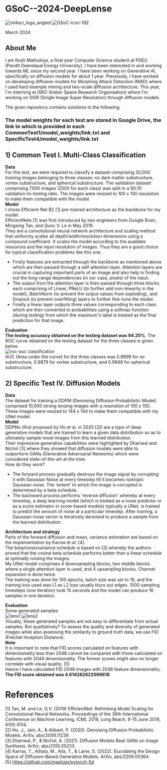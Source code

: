# GSoC--2024-DeepLense
![ml4sci_logo_angled](https://github.com/0-kush-0/GSoC--2024-DeepLense/assets/98215349/92f19fd2-feac-425d-8a45-a88090665a67)                   ![GSoC-icon-192](https://github.com/0-kush-0/GSoC--2024-DeepLense/assets/98215349/19ef0353-a205-4dd7-9d23-5dffe6dc40e2)  


March 2024
## About Me  
I am Kush Mathukiya, a final year Computer Science student at PDEU (Pandit Deendayal Energy University). I have been interested in and working towards ML since my second year. I have been working on Generative AI, specifically on diffusion models for about 1 year. Previously, I have worked on developing diffusion models for Morphing Attack Detection (MAD) where I used hard example mining and two-scale diffusion architecture. This year, I'm interning at ISRO (Indian Space Research Organisation) where I'm working on SISR (Single Image Super Resolution) through diffusion models.  


The given repository contains solutions to the following:  
### **The model weights for each test are stored in Google Drive, the link to which is provided in each CommonTest1/model_weights/link.txt and SpecificTest4/model_weights/link.txt**  
## 1) Common Test I. Multi-Class Classification  
**Data**  
For this test, we were required to classify a dataset comprising 30,000 training images belonging to three classes: no dark matter substructure, vortex substructure, and spherical substructure. The validation dataset comprising 7500 images (2500 for each class) was split in a 90:10 validation-to-testing ratio. The images were resized to 100 x 100 resolution to make them compatible with the model.  
**Model**  
 I chose Efficient-Net B2 [1] pre-trained architecture as the backbone for my model.  
EfficientNets [1] was first introduced by two engineers from Google Brain, Mingxing Tan, and Quoc V. Le in May 2019.  
They are a convolutional neural network architecture and scaling method that uniformly scales all depth/width/resolution dimensions using a compound coefficient.
It scales the model according to the available resources and the input resolution of images. Thus they are a good choice for typical classification problems like this one.

* Firstly features are extracted through the backbone as mentioned above which are then passed through a self-attention layer. Attention layers are crucial in capturing important parts of an image and also help in finding out the long-range dependencies (in our case, pixels) of the input.
* The output from the attention layer is then passed through three blocks each comprising of Linear, PReLU (to further add non-linearity in the model), BatchNorm (to prevent the output values from exploding), and Dropout (to prevent overfitting) layers to further fine-tune the model.
* Finally a linear layer outputs three values corresponding to each class which are then converted to probabilities using a softmax function (during testing) from which the maximum's label is treated as the final prediction for that image.

**Evaluation**  
**The testing accuracy obtained on the testing dataset was 94.25%**. The ROC curve obtained on the testing dataset for the three classes is given below.  
![roc-auc classification](https://github.com/0-kush-0/GSoC--2024-DeepLense/assets/98215349/31998a91-17a4-4426-b444-33890590f016)  
AUC (Area under the curve) for the three classes was 0.9899 for no substructure, 0.9879 for vortex substructure, and 0.9848 for spherical substructure.  

## 2) Specific Test IV. Diffusion Models  
**Data**  
The dataset for training a DDPM (Denoising Diffusion Probabilistic Model) comprised 10,000 strong lensing images with a resolution of 150 x 150. These images were resized to 144 x 144 to make them compatible with my UNet model.  
**Model**  
DDPMs (first proposed by Ho et al. in 2020 [2]) are a type of deep generative models that are trained to learn a given data distribution so as to ultimately sample novel images from this learned distribution.  
Their impressive generative capabilities were highlighted by Dhariwal and Nichol [3] where they showed that diffusion models were able to outperform GANs (Generative Adversarial Networks) which were considered state-of-the-art at the time.  
How do they work?  
* The forward process gradually destroys the image signal by corrupting it with Gaussian Noise at every timestep till it becomes isotropic Gaussian noise. The 'extent' to which the image is corrupted is determined by a beta schedule.
* The backward process performs 'reverse diffusion' whereby at every timestep, a deep learning model (which is treated as a noise predictor or as a score estimator in score-based models) typically a UNet, is trained to predict the amount of noise at a particular timestep. After training, a Gaussian noise vector is iteratively denoised to produce a sample from the learned distribution.  

**Architecture and strategy**  
Parts of the forward diffusion and mean, variance estimation are based on the implementation by Karras et al. [4].  
The beta/noise/variance schedule is based on [3] whereby the authors proved that the cosine beta schedule performs better than a linear schedule at optimally noising the images.  
My UNet model comprises 4 downsampling blocks, two middle blocks where a single attention layer is used, and 4 upsampling blocks. Channel expansion is done twice.  
The training was done for 100 epochs, batch size was set to 16, and the training loss used was L1 as L2 loss usually blurs out edges. 1000 sampling timesteps (one iteration) took 15 seconds and the model can produce 16 samples in one iteration.  

**Evaluation**  
Some generated samples:  
![lens1](https://github.com/0-kush-0/GSoC--2024-DeepLense/assets/98215349/efe1658c-05d8-414d-be72-b556bd5db7d0) ![lens2](https://github.com/0-kush-0/GSoC--2024-DeepLense/assets/98215349/687d41fd-1608-4629-996b-ffb89bb773fd)  
Visually, these generated samples are not easy to differentiate from actual samples. But qualitatively? To assess the quality and diversity of generated images while also assessing the similarity to ground truth data, we use FID (Fréchet Inception Distance).   
**Note**  
It is important to note that FID scores calculated on features with dimensionality less than 2048 cannot be compared with those calculated on features with 2048 dimensionality. The former scores might also no longer correlate with visual quality. [5]    
Hence I have calculated FID 2048 images with 2048 feature dimensionality. **The FID score obtained was 4.614262622096618** 

# References  
[1] Tan, M. and Le, Q.V. (2019) EfficientNet: Rethinking Model Scaling for Convolutional Neural Networks. Proceedings of the 36th International Conference on Machine Learning, ICML 2019, Long Beach, 9-15 June 2019, 6105-6114.  
[2] Ho, J., Jain, A., & Abbeel, P. (2020). Denoising Diffusion Probabilistic Models. ArXiv, abs/2006.11239.  
[3] Dhariwal, P., & Nichol, A. (2021). Diffusion Models Beat GANs on Image Synthesis. ArXiv, abs/2105.05233.  
[4] Karras, T., Aittala, M., Aila, T., & Laine, S. (2022). Elucidating the Design Space of Diffusion-Based Generative Models. ArXiv, abs/2206.00364.  
[5] https://github.com/mseitzer/pytorch-fid  
